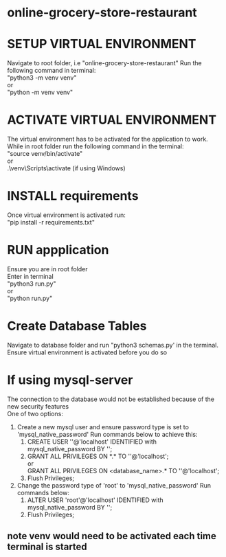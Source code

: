 # online-grocery-store-restaurant

# SETUP VIRTUAL ENVIRONMENT
Navigate to root folder, i.e "online-grocery-store-restaurant"
Run the following command in terminal:<br/>
"python3 -m venv venv"<br/> 
or <br/>
"python -m venv venv"

# ACTIVATE VIRTUAL ENVIRONMENT
The virtual environment has to be activated for the application to work.<br/>
While in root folder run the following command in the terminal:<br/> 
"source venv/bin/activate"<br/>
       or<br/>
.\venv\Scripts\activate (if using Windows)

# INSTALL requirements
Once virtual environment is activated run:<br/>
"pip install -r requirements.txt"


# RUN appplication
Ensure you are in root folder<br/>
Enter in terminal<br/>
"python3 run.py"<br/>
or<br/> 
"python run.py"

# Create Database Tables
Navigate to database folder and run "python3 schemas.py' in the terminal.<br/>
Ensure virtual environment is activated before you do so

# If using mysql-server
The connection to the database would not be established because of the new security features<br/>
One of two options:
1. Create a new mysql user and ensure password type is set to 'mysql_native_password'
    Run commands below to achieve this:<br/>
    1. CREATE USER '<newuser>'@'localhost' IDENTIFIED with mysql_native_password BY '<password>';
    2. GRANT ALL PRIVILEGES ON \*.\* TO '<newuser>'@'localhost';<br/>
                              or<br/>
       GRANT ALL PRIVILEGES ON <database_name>.* TO '<newuser>'@'localhost';
    3. Flush Privileges;
2. Change the password type of 'root' to 'mysql_native_password'
   Run commands below:<br/>
   1. ALTER USER 'root'@'localhost' IDENTIFIED with mysql_native_password BY '<MyNewPass>';
   2. Flush Privileges;

## note venv would need to be activated each time terminal is started
